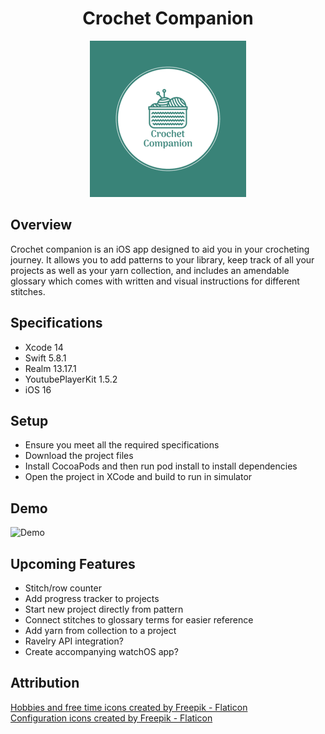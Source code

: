 <h1 align="center">Crochet Companion</h1>

<p align="center">
<img src="./CrochetCompanion/Assets.xcassets/LaunchImage.imageset/launchImage.png" />
</p>

## Overview

Crochet companion is an iOS app designed to aid you in your crocheting 
journey. It allows you to add patterns to your library, 
keep track of all your projects as well as your yarn collection, and 
includes an amendable glossary which comes with written and visual 
instructions for different stitches.  

## Specifications

- Xcode 14
- Swift 5.8.1
- Realm 13.17.1
- YoutubePlayerKit 1.5.2
- iOS 16

## Setup

- Ensure you meet all the required specifications
- Download the project files 
- Install CocoaPods and then run pod install to install dependencies
- Open the project in XCode and build to run in simulator

## Demo

![Demo](Demo.gif)

## Upcoming Features

- Stitch/row counter
- Add progress tracker to projects
- Start new project directly from pattern
- Connect stitches to glossary terms for easier reference
- Add yarn from collection to a project
- Ravelry API integration? 
- Create accompanying watchOS app?

## Attribution

<a href="https://www.flaticon.com/free-icons/hobbies-and-free-time" title="hobbies and free time icons">Hobbies and free time icons created by 
Freepik - Flaticon</a>  
<a href="https://www.flaticon.com/free-icons/configuration" title="configuration icons">Configuration icons created by Freepik - Flaticon</a>
